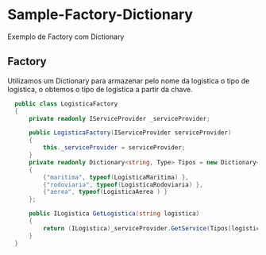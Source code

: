 # Sample-Factory-Dictionary
Exemplo de Factory com Dictionary

## Factory

Utilizamos um Dictionary para armazenar pelo nome da logistica o tipo de logistica, o obtemos o tipo de logistica a partir da chave.

```c#
  public class LogisticaFactory
  {
      private readonly IServiceProvider _serviceProvider;

      public LogisticaFactory(IServiceProvider serviceProvider)
      {
          this._serviceProvider = serviceProvider;
      }
      private readonly Dictionary<string, Type> Tipos = new Dictionary<string, Type>
      {
          {"maritima", typeof(LogisticaMaritima) },
          {"rodoviaria", typeof(LogisticaRodoviaria) },
          {"aerea", typeof(LogisticaAerea ) }
      };

      public ILogistica GetLogistica(string logistica)
      {
          return (ILogistica)_serviceProvider.GetService(Tipos[logistica]);
      }
  }
```
